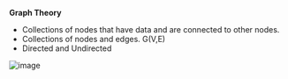 **Graph Theory**
- Collections of nodes that have data and are connected to other nodes.
- Collections of nodes and edges. G(V,E)
- Directed and Undirected
  
![image](https://github.com/rtevatia4/DSA/assets/39152497/33a3577b-a8b8-4fb0-97ba-0188267dcc5d)

